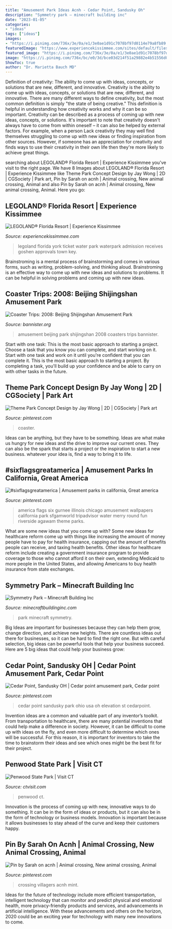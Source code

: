 ```yaml
---
title: "Amusement Park Ideas Acnh - Cedar Point, Sandusky Oh"
description: "Symmetry park – minecraft building inc"
date: "2023-01-05"
categories:
- "ideas"
tags: ["ideas"]
images:
- "https://i.pinimg.com/736x/3e/0a/e1/3e0ae1d91c7078bf97d0114e79a8fb89.jpg"
featuredImage: "https://www.experiencekissimmee.com/sites/default/files/listing_1836_10.jpg"
featured_image: "https://i.pinimg.com/736x/3e/0a/e1/3e0ae1d91c7078bf97d0114e79a8fb89.jpg"
image: "https://i.pinimg.com/736x/bc/e0/3d/bce03d214f51a29882e4b51556d0a2a2.jpg"
ShowToc: true
author: "Dr. Marietta Bauch MD"
---
```



Definition of creativity: The ability to come up with ideas, concepts, or solutions that are new, different, and innovative.
Creativity is the ability to come up with ideas, concepts, or solutions that are new, different, and innovative. There are many different ways to define creativity, but the most common definition is simply "the state of being creative." This definition is helpful in understanding how creativity works and why it can be so important.
Creativity can be described as a process of coming up with new ideas, concepts, or solutions. It's important to note that creativity doesn't always have to come from within oneself – it can also be helped by external factors. For example, when a person Lack creativity they may well find themselves struggling to come up with new ideas or finding inspiration from other sources. However, if someone has an appreciation for creativity and finds ways to use their creativity in their own life then they're more likely to achieve great things.

	

		
searching about LEGOLAND® Florida Resort | Experience Kissimmee you've visit to the right page. We have 8 Images about LEGOLAND® Florida Resort | Experience Kissimmee like Theme Park Concept Design by Jay Wong | 2D | CGSociety | Park art, Pin by Sarah on acnh | Animal crossing, New animal crossing, Animal and also Pin by Sarah on acnh | Animal crossing, New animal crossing, Animal. Here you go:
		
    
## LEGOLAND® Florida Resort | Experience Kissimmee

<img loading=lazy src="https://www.experiencekissimmee.com/sites/default/files/listing_1836_10.jpg" onerror="this.onerror=null;this.src='https://tse2.mm.bing.net/th?id=OIP.FWqiNQLHlEHCX9n9ZGCQggHaE8&amp;pid=15.1';" alt="LEGOLAND® Florida Resort | Experience Kissimmee">

_Source: experiencekissimmee.com_

>legoland florida york ticket water park waterpark admission receives goshen approvals town key. 

	

Brainstroming is a mental process of brainstorming and comes in various forms, such as writing, problem-solving, and thinking aloud. Brainstroming is an effective way to come up with new ideas and solutions to problems. It can be helpful in solving problems and coming up with new ideas.

    
## Coaster Trips: 2008: Beijing Shijingshan Amusement Park

<img loading=lazy src="https://www.bannister.org/coasters/trips/2008/0901castle.jpg" onerror="this.onerror=null;this.src='https://tse3.mm.bing.net/th?id=OIP.93VLjcvfAnl4obQpC8hehQHaFj&amp;pid=15.1';" alt="Coaster Trips: 2008: Beijing Shijingshan Amusement Park">

_Source: bannister.org_

>amusement beijing park shijingshan 2008 coasters trips bannister. 

	

Start with one task: This is the most basic approach to starting a project. Choose a task that you know you can complete, and start working on it.
Start with one task and work on it until you're confident that you can complete it. This is the most basic approach to starting a project. By completing a task, you'll build up your confidence and be able to carry on with other tasks in the future.

    
## Theme Park Concept Design By Jay Wong | 2D | CGSociety | Park Art

<img loading=lazy src="https://i.pinimg.com/736x/97/c4/30/97c430d860400d8275455f898037bae4--art-themes-central-park.jpg" onerror="this.onerror=null;this.src='https://tse3.mm.bing.net/th?id=OIP.DVcGjQGfmL_jWa69dAwgOQFJC9&amp;pid=15.1';" alt="Theme Park Concept Design by Jay Wong | 2D | CGSociety | Park art">

_Source: pinterest.com_

>coaster. 

	

Ideas can be anything, but they have to be something. Ideas are what make us hungry for new ideas and the drive to improve our current ones. They can also be the spark that starts a project or the inspiration to start a new business. whatever your idea is, find a way to bring it to life.

    
## #sixflagsgreatamerica | Amusement Parks In California, Great America

<img loading=lazy src="https://i.pinimg.com/736x/1a/4d/5a/1a4d5a706082ded441a1520974b4f82c--great-america-roller-coasters.jpg" onerror="this.onerror=null;this.src='https://tse1.mm.bing.net/th?id=OIP.B3F5BkU6_0cTgR_APfupUAHaFj&amp;pid=15.1';" alt="#sixflagsgreatamerica | Amusement parks in california, Great america">

_Source: pinterest.com_

>america flags six gurnee illinois chicago amusement wallpapers california park sfgamworld tripadvisor water merry round fun riverside agawam theme parks. 

	

What are some new ideas that you come up with?
Some new ideas for healthcare reform come up with things like increasing the amount of money people have to pay for health insurance, capping out the amount of benefits people can receive, and taxing health benefits. Other ideas for healthcare reform include creating a government insurance program to provide coverage to those who cannot afford it on their own, extending Medicaid to more people in the United States, and allowing Americans to buy health insurance from state exchanges.

    
## Symmetry Park – Minecraft Building Inc

<img loading=lazy src="https://minecraftbuildinginc.com/wp-content/uploads/formidable/5/2017041221174940.jpg" onerror="this.onerror=null;this.src='https://tse4.mm.bing.net/th?id=OIP.G2AS4sDRK__Bw-MbaF8WEAHaEK&amp;pid=15.1';" alt="Symmetry Park – Minecraft Building Inc">

_Source: minecraftbuildinginc.com_

>park minecraft symmetry. 

	

Big Ideas are important for businesses because they can help them grow, change direction, and achieve new heights. There are countless ideas out there for businesses, so it can be hard to find the right one. But with careful selection, big ideas can be powerful tools that help your business succeed. Here are 5 big ideas that could help your business grow: 

    
## Cedar Point, Sandusky OH | Cedar Point Amusement Park, Cedar Point

<img loading=lazy src="https://i.pinimg.com/736x/3e/0a/e1/3e0ae1d91c7078bf97d0114e79a8fb89.jpg" onerror="this.onerror=null;this.src='https://tse2.mm.bing.net/th?id=OIP.AvYP9C7IvoU47pJxl67E8AHaFj&amp;pid=15.1';" alt="Cedar Point, Sandusky OH | Cedar point amusement park, Cedar point">

_Source: pinterest.com_

>cedar point sandusky park ohio usa oh elevation st cedarpoint. 

	

Invention ideas are a common and valuable part of any inventor’s toolkit. From transportation to healthcare, there are many potential inventions that could help make a difference in society. However, it can be difficult to come up with ideas on the fly, and even more difficult to determine which ones will be successful. For this reason, it is important for inventors to take the time to brainstorm their ideas and see which ones might be the best fit for their project.

    
## Penwood State Park | Visit CT

<img loading=lazy src="http://www.ctvisit.com/sites/default/files/Penwood_Fall.jpg" onerror="this.onerror=null;this.src='https://tse4.mm.bing.net/th?id=OIP.pbSJlhkYgXv8VVO_wlZ6MQHaFj&amp;pid=15.1';" alt="Penwood State Park | Visit CT">

_Source: ctvisit.com_

>penwood ct. 

	

Innovation is the process of coming up with new, innovative ways to do something. It can be in the form of ideas or products, but it can also be in the form of technology or business models. Innovation is important because it allows businesses to stay ahead of the curve and keep their customers happy.

    
## Pin By Sarah On Acnh | Animal Crossing, New Animal Crossing, Animal

<img loading=lazy src="https://i.pinimg.com/736x/bc/e0/3d/bce03d214f51a29882e4b51556d0a2a2.jpg" onerror="this.onerror=null;this.src='https://tse3.mm.bing.net/th?id=OIP.XmH5xp_EN2_7CNiWppGMyQHaEK&amp;pid=15.1';" alt="Pin by Sarah on acnh | Animal crossing, New animal crossing, Animal">

_Source: pinterest.com_

>crossing villagers acnh mint. 

	

Ideas for the future of technology include more efficient transportation, intelligent technology that can monitor and predict physical and emotional health, more privacy-friendly products and services, and advancements in artificial intelligence. With these advancements and others on the horizon, 2020 could be an exciting year for technology with many new innovations to come.

